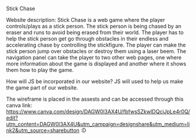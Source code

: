 Stick Chase

Website description:
Stick Chase is a web game where the player controls/plays as a
stick person. The stick person is being chased by an eraser and runs to avoid
being erased from their world. The player has to help the stick person get
go through obstacles in their endless and accelerating chase by controlling
the stickfigure. The player can make the stick person jump over obstacles or
destroy them using a laser beem. The navigation panel can take the player
to two other web pages, one where more information about the game is
displayed and another where it shows them how to play the game.

How will JS be incorporated in our website?
JS will used to help us make the game part of our website.

The wireframe is placed in the assests and can be accessed through this canva link: https://www.canva.com/design/DAGW0l3AX4U/fbfwsSZkwlDQciJpLe4r0Q/edit?utm_content=DAGW0l3AX4U&utm_campaign=designshare&utm_medium=link2&utm_source=sharebutton
:D